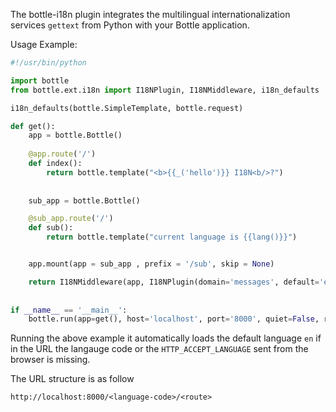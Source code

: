 The bottle-i18n plugin integrates the multilingual internationalization services ```gettext``` from Python with your Bottle application.

Usage Example:

``` python
#!/usr/bin/python

import bottle
from bottle.ext.i18n import I18NPlugin, I18NMiddleware, i18n_defaults

i18n_defaults(bottle.SimpleTemplate, bottle.request)

def get():
    app = bottle.Bottle()
    
    @app.route('/')
    def index():
        return bottle.template("<b>{{_('hello')}} I18N<b/>?")
    
    
    sub_app = bottle.Bottle()

    @sub_app.route('/')
    def sub():
        return bottle.template("current language is {{lang()}}")


    app.mount(app = sub_app , prefix = '/sub', skip = None)

    return I18NMiddleware(app, I18NPlugin(domain='messages', default='en', locale_dir='./locale'))
    
                          
if __name__ == '__main__':
    bottle.run(app=get(), host='localhost', port='8000', quiet=False, reloader=True)
```

Running the above example it automatically loads the default language ```en``` if in the URL the langauge code or the ```HTTP_ACCEPT_LANGUAGE``` sent from the browser is missing.

The URL structure is as follow
```
http://localhost:8000/<language-code>/<route>
```
